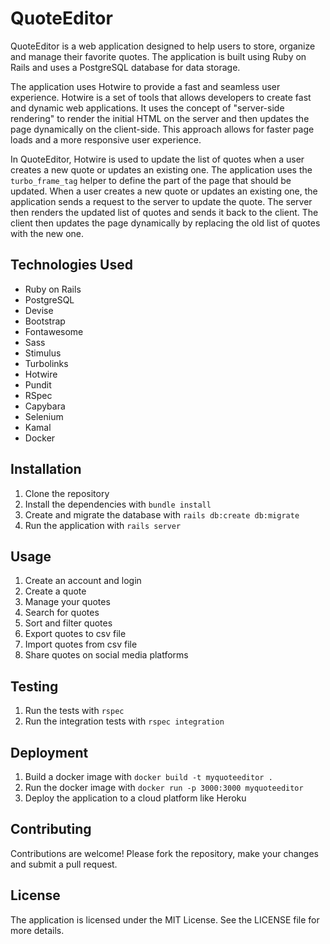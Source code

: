 # QuoteEditor

QuoteEditor is a web application designed to help users to store, organize and manage their favorite quotes. The application is built using Ruby on Rails and uses a PostgreSQL database for data storage.

The application uses Hotwire to provide a fast and seamless user experience. Hotwire is a set of tools that allows developers to create fast and dynamic web applications. It uses the concept of "server-side rendering" to render the initial HTML on the server and then updates the page dynamically on the client-side. This approach allows for faster page loads and a more responsive user experience.

In QuoteEditor, Hotwire is used to update the list of quotes when a user creates a new quote or updates an existing one. The application uses the `turbo_frame_tag` helper to define the part of the page that should be updated. When a user creates a new quote or updates an existing one, the application sends a request to the server to update the quote. The server then renders the updated list of quotes and sends it back to the client. The client then updates the page dynamically by replacing the old list of quotes with the new one.

## Technologies Used

* Ruby on Rails
* PostgreSQL
* Devise
* Bootstrap
* Fontawesome
* Sass
* Stimulus
* Turbolinks
* Hotwire
* Pundit
* RSpec
* Capybara
* Selenium
* Kamal
* Docker

## Installation

1. Clone the repository
2. Install the dependencies with `bundle install`
3. Create and migrate the database with `rails db:create db:migrate`
4. Run the application with `rails server`

## Usage

1. Create an account and login
2. Create a quote
3. Manage your quotes
4. Search for quotes
5. Sort and filter quotes
6. Export quotes to csv file
7. Import quotes from csv file
8. Share quotes on social media platforms

## Testing

1. Run the tests with `rspec`
2. Run the integration tests with `rspec integration`

## Deployment

1. Build a docker image with `docker build -t myquoteeditor .`
2. Run the docker image with `docker run -p 3000:3000 myquoteeditor`
3. Deploy the application to a cloud platform like Heroku

## Contributing

Contributions are welcome! Please fork the repository, make your changes and submit a pull request.

## License

The application is licensed under the MIT License. See the LICENSE file for more details.
